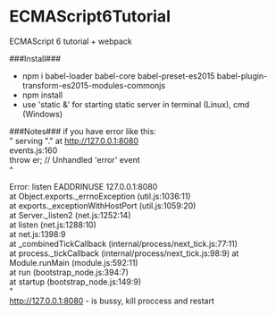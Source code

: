 # ECMAScript6Tutorial
ECMAScript 6 tutorial + webpack

###Install###
<ul>
    <li>npm i babel-loader babel-core babel-preset-es2015 babel-plugin-transform-es2015-modules-commonjs</li>
    <li>npm install</li>
    <li>use 'static &' for starting static server in terminal (Linux), cmd (Windows)</li>
</ul>

###Notes###
  if you have error like this: <br>
    " serving "." at http://127.0.0.1:8080 <br>
events.js:160 <br>
      throw er; // Unhandled 'error' event <br>
      ^

Error: listen EADDRINUSE 127.0.0.1:8080 <br>
    at Object.exports._errnoException (util.js:1036:11) <br>
    at exports._exceptionWithHostPort (util.js:1059:20) <br>
    at Server._listen2 (net.js:1252:14) <br>
    at listen (net.js:1288:10) <br>
    at net.js:1398:9 <br>
    at _combinedTickCallback (internal/process/next_tick.js:77:11) <br>
    at process._tickCallback (internal/process/next_tick.js:98:9)
    at Module.runMain (module.js:592:11) <br>
    at run (bootstrap_node.js:394:7) <br>
    at startup (bootstrap_node.js:149:9) <br>
" <br>
http://127.0.0.1:8080 - is bussy, kill proccess and restart

